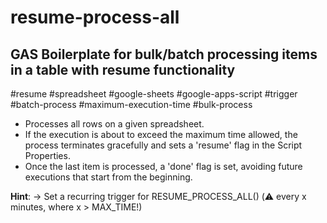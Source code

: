 # resume-process-all 
## GAS Boilerplate for bulk/batch processing items in a table with resume functionality 
#resume #spreadsheet #google-sheets #google-apps-script #trigger #batch-process #maximum-execution-time #bulk-process 

- Processes all rows on a given spreadsheet. 
- If the execution is about to exceed the maximum time allowed, the process terminates gracefully and sets a 'resume' flag in the Script Properties. 
- Once the last item is processed, a 'done' flag is set, avoiding future executions that start from the beginning. 

**Hint**: 
→ Set a recurring trigger for RESUME_PROCESS_ALL() (⚠️ every x minutes, where  x > MAX_TIME!)
